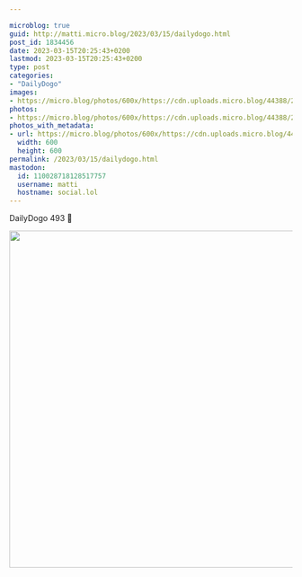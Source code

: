 ```yaml
---

microblog: true
guid: http://matti.micro.blog/2023/03/15/dailydogo.html
post_id: 1834456
date: 2023-03-15T20:25:43+0200
lastmod: 2023-03-15T20:25:43+0200
type: post
categories:
- "DailyDogo"
images:
- https://micro.blog/photos/600x/https://cdn.uploads.micro.blog/44388/2023/d2c133206e.jpg
photos:
- https://micro.blog/photos/600x/https://cdn.uploads.micro.blog/44388/2023/d2c133206e.jpg
photos_with_metadata:
- url: https://micro.blog/photos/600x/https://cdn.uploads.micro.blog/44388/2023/d2c133206e.jpg
  width: 600
  height: 600
permalink: /2023/03/15/dailydogo.html
mastodon:
  id: 110028718128517757
  username: matti
  hostname: social.lol
---
```

DailyDogo 493 🐶

<img src="https://micro.blog/photos/600x/https://blog.martin-haehnel.de/uploads/2023/d2c133206e.jpg" width="600" height="600" alt="" />
